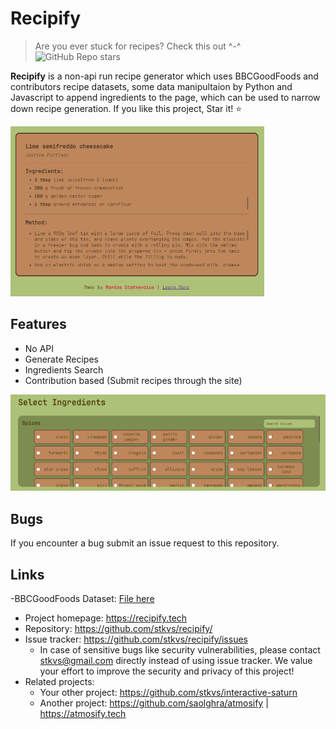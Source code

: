 # Recipify
> Are you ever stuck for recipes? Check this out ^-^
![GitHub Repo stars](https://img.shields.io/github/stars/stkvs/recipify?style=for-the-badge&color=%23adc178)

**Recipify** is a non-api run recipe generator which uses BBCGoodFoods and contributors recipe datasets, some data manipultaion by Python and Javascript to append ingredients to the page, which can be used to narrow down recipe generation. If you like this project,  Star it! ⭐

![Recipiy recipe](./assets/recipe.png)

## Features

* No API
* Generate Recipes
* Ingredients Search
* Contribution based (Submit recipes through the site)

![Select ingredients](./assets/select-ingredients.png)

## Bugs

If you encounter a bug submit an issue request to this repository.

## Links

-BBCGoodFoods Dataset: [File here](https://frosch.cosy.sbg.ac.at/datasets/json/recipes/-/blob/main/recipes.json?ref_type=heads)
- Project homepage: https://recipify.tech
- Repository: https://github.com/stkvs/recipify/
- Issue tracker: https://github.com/stkvs/recipify/issues
  - In case of sensitive bugs like security vulnerabilities, please contact
    stkvs@gmail.com directly instead of using issue tracker. We value your effort
    to improve the security and privacy of this project!
- Related projects:
  - Your other project: https://github.com/stkvs/interactive-saturn
  - Another project: https://github.com/saolghra/atmosify | https://atmosify.tech
